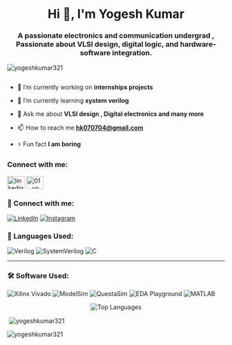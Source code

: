 <h1 align="center">Hi 👋, I'm Yogesh Kumar</h1>
<h3 align="center">A passionate electronics and communication undergrad , Passionate about VLSI design, digital logic, and hardware-software integration.</h3>

<p align="left"> <img src="https://komarev.com/ghpvc/?username=yogeshkumar321&label=Profile%20views&color=0e75b6&style=flat" alt="yogeshkumar321" /> </p>

<p align="left"> <a href="https://twitter.com/" target="blank"><img src="https://img.shields.io/twitter/follow/?logo=twitter&style=for-the-badge" alt="" /></a> </p>

- 🔭 I’m currently working on **internships projects**

- 🌱 I’m currently learning **system verilog**

- 💬 Ask me about **VLSI design , Digital electronics and many more**

- 📫 How to reach me **hk070704@gmail.com**

- ⚡ Fun fact **I am boring**

<h3 align="left">Connect with me:</h3>
<p align="left">
<a href="https://linkedin.com/in/linkedin.com/in/yogesh-kumar-8ba2b7315" target="blank"><img align="center" src="https://raw.githubusercontent.com/rahuldkjain/github-profile-readme-generator/master/src/images/icons/Social/linked-in-alt.svg" alt="linkedin.com/in/yogesh-kumar-8ba2b7315" height="30" width="40" /></a>
<a href="https://instagram.com/01__yogesh__" target="blank"><img align="center" src="https://raw.githubusercontent.com/rahuldkjain/github-profile-readme-generator/master/src/images/icons/Social/instagram.svg" alt="01__yogesh__" height="30" width="40" /></a>
</p>


### 🤝 Connect with me:

[![LinkedIn](https://img.shields.io/badge/-LinkedIn-blue?style=for-the-badge&logo=Linkedin&logoColor=white)](https://linkedin.com/in/yogesh-kumar-8ba2b7315)
[![Instagram](https://img.shields.io/badge/-Instagram-purple?style=for-the-badge&logo=Instagram&logoColor=white)](https://instagram.com/01__yogesh__)



### 🧠 Languages Used:

![Verilog](https://img.shields.io/badge/-Verilog-blue?style=for-the-badge)
![SystemVerilog](https://img.shields.io/badge/-SystemVerilog-orange?style=for-the-badge)
![C](https://img.shields.io/badge/-C-00599C?style=for-the-badge&logo=c&logoColor=white)

---

### 🛠️ Software Used:

![Xilinx Vivado](https://img.shields.io/badge/-Xilinx%20Vivado-red?style=for-the-badge)
![ModelSim](https://img.shields.io/badge/-ModelSim-blue?style=for-the-badge)
![QuestaSim](https://img.shields.io/badge/-QuestaSim-green?style=for-the-badge)
![EDA Playground](https://img.shields.io/badge/-EDA%20Playground-purple?style=for-the-badge)
![MATLAB](https://img.shields.io/badge/-MATLAB-orange?style=for-the-badge&logo=mathworks)


<p align="center">
  <img src="https://github-readme-stats.vercel.app/api/top-langs/?username=yogeshkumar321&layout=compact" alt="Top Languages" />
</p>

<p>&nbsp;<img align="center" src="https://github-readme-stats.vercel.app/api?username=yogeshkumar321&show_icons=true&locale=en" alt="yogeshkumar321" /></p>

<p><img align="center" src="https://github-readme-streak-stats.herokuapp.com/?user=yogeshkumar321&" alt="yogeshkumar321" /></p>








